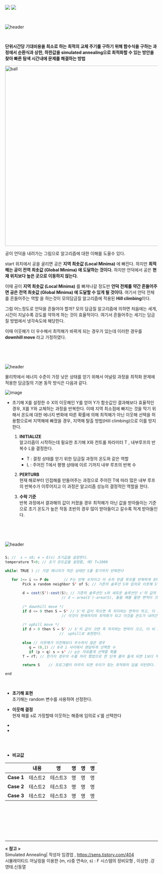 <img src="https://img.shields.io/badge/Hyunnna-01FF95?style=flat-square&logo=Github&logoColor=white"/>  <img src="https://img.shields.io/badge/Java-EF2D5E?style=flat-square&logo=Java&logoColor=white"/>

<br />

![header](https://capsule-render.vercel.app/api?type=cylinder&color=auto&height=100&section=header&text=[Alogrithm]%20모의담금질%20알고리즘&fontSize=40&fontColor=ffffff)

<br />

**단위시간당 기대비용을 최소로 하는 최적의 교체 주기를 구하기 위해 함수식을 구하는 과정에서 순환식과 상한, 하한값을 simulated annealing으로 최적화할 수 있는 방안을 찾아 빠른 탐색 시간내에 문제를 해결하는 방법**

<img width="594" alt="ball" src="https://user-images.githubusercontent.com/62924325/173975942-bc44a2d5-4e9d-4b37-b3ea-2539f20ebb42.png">

<br />    

   공이 언덕을 내려가는 그림으로 알고리즘에 대한 이해를 도울수 있다.

   start 위치에서 공을 굴리면 공은 **지역 최솟값 (Local Minima)** 에 빠진다. 하지만 **최적해는 공이 전역 최솟값 (Global Minima) 에 도달하는 것이다.** 하지만 언덕에서 공은 **현재 위치보다 높은 곳으로 이동하지 않는다.**


   이때 공이 **지역 최솟값 (Local Minima)** 를 빠져나갈 정도만 **언덕 전체를 약간 흔들어주면 공은 전역 최솟값 (Global Minima) 에 도달할 수 있게 될 것이다.** 여기서 언덕 전체를 흔들어주는 역할 을 하는것이 모의담금질 알고리즘에 적용된 **Hill climbing**이다. 

   그럼 어느정도로 언덕을 흔들어야 할까? 모의 담금질 알고리즘에 의하면 처음에는 세게, 시간이 지날수록 강도를 약하게 하는 것이 효율적이다. 
   여기서 흔들어주는 세기는 담금질 방법에서 냉각속도에 해당한다. 
   
   이때 이웃해가 더 우수해서 최적해가 바뀌게 되는 경우가 있는데 이러한 경우를 **downhill move** 라고 가정하였다.

<br />

<br />

<br />

![header](https://capsule-render.vercel.app/api?type=soft&color=auto&height=50&section=header&text=기본동작방식&fontSize=20&fontColor=ffffff)

물리학에서 에너지 수준이 가장 낮은 상태를 얻기 위해서 어널링 과정을 최적화 문제에 적용한 담금질의 기본 동작 방식은 다음과 같다.

![image](https://user-images.githubusercontent.com/62924325/173999368-f4fd3c11-0890-4e05-880a-437a77a25240.png)

* 초기해 X를 설정한 수 X의 이웃해인 Y를 얻어 Y가 함숫값인 결과해보다 효율적인 경우, X를 Y와 교체하는 과정을 반복한다. 이때 지역 최소점에 빠지는 것을 막기 위해서 온도에 대한 에너지 변화에 따른 확률에 의해 최적해가 아닌 이웃해 선택을 허용함으로써 지역해에 빠졌을 경우, 지역해 탈출 방법(Hill climbing)으로 이를 방지한다.   

   1. **INITIALIZE** <br />
      알고리즘이 시작하는데 필요한 초기해 X와 컨트롤 파라미터 T , 내부루프의 반복수 L을 결정한다. 
         * T : 결정 상태를 얻기 위한 담금질 과정의 온도와 같은 역할
         * L : 주어진 T에서 평행 상태에 이르 기까지 내부 루프의 반복 수 <br />
          
   2. **PERTURB** <br />
      현재 해로부터 인접해를 만들어주는 과정으로 주어진 T에 따라 많은 내부 루프의 반복수가 이루어지고 이 과정은 알고리즘 성능의 결정적인 역할을 한다.
      <br />
   3. **수락 기준** <br />
      반복 과정에서 결과해의 값이 커졌을 경우 최적해가 아닌 값을 받아들이는 기준으로 초기 온도가 높은 작동 초반의 경우 많이 받아들이고 갈수록 적게 받아들인다. 

<br />

<br />

<br />

![header](https://capsule-render.vercel.app/api?type=soft&color=auto&height=50&section=header&text=최적화과정분석&fontSize=20&fontColor=ffffff)

    
~~~java

S; //  s ← s0; e ← E(s) 초기값을 설정한다.
temperature T>0; // 초기 온도값을 설정함, 예) T=1000

while( TRUE ) // 가장 에너지가 적은 상태인 S를 찾기까지 반복한다

   for 1<= i <= P do       // P는 반복 숫자이고 이 숫자 만큼 루프를 반복하게 된다.
        Pick a random neighbor S' of S; // 기존의 솔루션 S와 임의로 이웃해 S' 를 선택한다.
        
        d ← cost(S')-cost(S); // 기존의 솔루션인 s와 새로운 솔루션인 s'의 값의 차 즉 최적화의 값의 차를 만든다.
                          // d ← area(S')-area(S), 돌을 예를 들면 면적이 크기가 효율성의 차이이다.
                          
        /* downhill move */
        if d <= 0 then S ← S' // S'의 값이 작으면 즉 차지하는 면적이 작고, 더 효율적으로 배치 되었으면,
                          // 이것이 현재까지의 최적화가 되고 이것을 온도가 내려간다. Downhill로 표현한다.
                          
        /* uphill move */
        if d > 0 then S ← S' // S'의 값이 크면 즉 차지하는 면적이 크고, 더 비 효율적으로 배치 되었으면, 이것을 온도가 올라간다.
                         //  uphill로 표현한다.
                         
        else // 이웃해가 이전해보다 우수하지 않은 경우
           q ← (0,1) // 0과 1 사이에서 랜덤하게 선책한 수
           if (p < q) s ← s' // p는 자유롭게 선택할 확률
        T ← rT; // 한가지 경우의 수를 처리 했었므로 한 단계 줄어 들게 되면 1보다 작은 상수 r을 T에 곱해 새로운 T로 다음 반복을 진행한다.

        return S    // 프로그램이 마무리 되면 우리가 찾는 최적화의 답을 리턴한다.

end

~~~
<br />

* **초기해 표현** <br />
   초기해는 random 변수를 사용하여 선정한다.
   
* **이웃해 결정** <br />
   현재 해를 s로 가정할때 이웃하는 해중에 임의로 s'를 선택한다
    
*

*

<br />

<br />

   * **비교값** 

   ||내용|명|명|명|명|
   |:--------:|:---:|:---:|:---:|:---:|:---:|
   |**Case 1**|테스트2|테스트3|명|명|명|
   |**Case 2**|테스트2|테스트3|명|명|명|
   |**Case 3**|테스트2|테스트3|명|명|명|

<br />

<br />

<br />

<br />

<br />

<br />

***
 
**< 참고 >** <br />
 Simulated Annealing| 작성자 임경업 , https://sens.tistory.com/404
<br />
시뮬레이티드 어닐링을 이용한 (m, n)중 연속(r, s) : F 시스템의 정비모형 , 이상헌
․강영태․신동열


